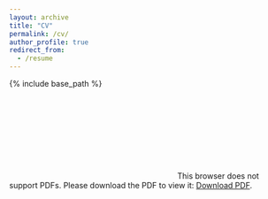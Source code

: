 ```yaml
---
layout: archive
title: "CV"
permalink: /cv/
author_profile: true
redirect_from:
  - /resume
---
```


{% include base_path %}

<object data="https://rongzheng98.github.io/files/CV_RongZheng.pdf" type="application/pdf" width="700px" height="700px">
    <embed src="https://rongzheng98.github.io/files/CV_RongZheng.pdf">
        This browser does not support PDFs. Please download the PDF to view it: <a href="http://yoursite.com/the.pdf">Download PDF</a>.</p>
    </embed>
</object>

